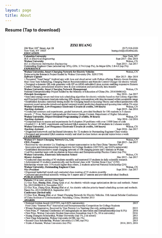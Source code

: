 ```yaml
---
layout: page
title: About
---
```


__Resume (Tap to download)__

[![Resume](/assets/img/Resume_HuangZixi_V2_Letter_091617.jpg)](https://github.com/HzCeee/HzCeee.github.io/raw/master/_docs/Resume_HuangZixi_V2_Letter_091617.pdf)


